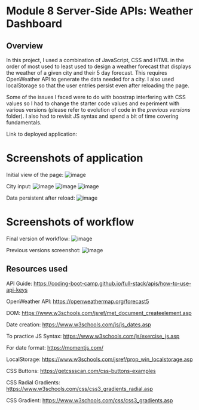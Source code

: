 # Module 8 Server-Side APIs: Weather Dashboard

## Overview

In this project, I used a combination of JavaScript, CSS and HTML in the order of most used to least used to design a weather forecast that displays the weather of a given city and their 5 day forecast. This requires OpenWeather API to generate the data needed for a city. I also used localStorage so that the user entries persist even after reloading the page.

Some of the issues I faced were to do with boostrap interfering with CSS values so I had to change the starter code values and experiment with various versions  (please refer to evolution of code in the *previous versions* folder). I also had to revisit JS syntax and spend a bit of time covering fundamentals.

Link to deployed application: 
 

# Screenshots of application
Initial view of the page:
![image](https://user-images.githubusercontent.com/119903128/225506424-f7f1d4fc-e0ea-43b9-bdfb-ed53b1ab0ae6.png)

City input:
![image](https://user-images.githubusercontent.com/119903128/225507115-70da1ad9-e36e-4b09-b4cb-e83caa9643cd.png)
![image](https://user-images.githubusercontent.com/119903128/225507275-4b06e91d-8e07-432c-8a1e-42599df63ba4.png)
![image](https://user-images.githubusercontent.com/119903128/225507347-1795e4df-4bed-434c-ad53-cf66d237ed45.png)

Data persistent after reload:
![image](https://user-images.githubusercontent.com/119903128/225507850-698be7f4-5b58-4bac-9abf-f173bc4a2714.png)

# Screenshots of workflow

Final version of workflow:
![image](https://user-images.githubusercontent.com/119903128/225506591-21246553-1cae-40cd-b054-64cdc78af708.png)


Previous versions screenshot:
![image](https://user-images.githubusercontent.com/119903128/225506818-29a1fd25-e414-4098-95f1-3e1bfcd66e64.png)


## Resources used

API Guide: https://coding-boot-camp.github.io/full-stack/apis/how-to-use-api-keys

OpenWeather API: https://openweathermap.org/forecast5

DOM: https://www.w3schools.com/jsref/met_document_createelement.asp

Date creation: https://www.w3schools.com/js/js_dates.asp

To practice JS Syntax: https://www.w3schools.com/js/exercise_js.asp

For date format: https://momentjs.com/

LocalStorage: https://www.w3schools.com/jsref/prop_win_localstorage.asp

CSS Buttons: https://getcssscan.com/css-buttons-examples

CSS Radial Gradients: https://www.w3schools.com/css/css3_gradients_radial.asp

CSS Gradient: https://www.w3schools.com/css/css3_gradients.asp
